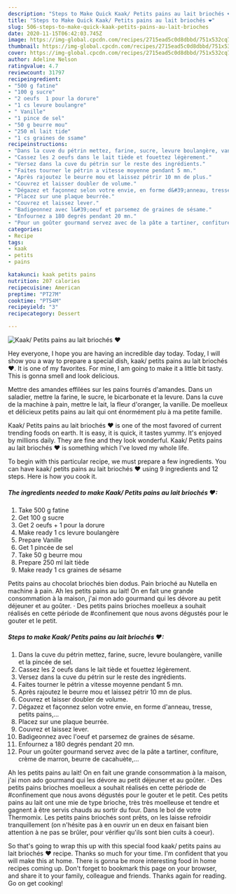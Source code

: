 ```yaml
---
description: "Steps to Make Quick Kaak/ Petits pains au lait briochés ❤"
title: "Steps to Make Quick Kaak/ Petits pains au lait briochés ❤"
slug: 506-steps-to-make-quick-kaak-petits-pains-au-lait-brioches
date: 2020-11-15T06:42:03.745Z
image: https://img-global.cpcdn.com/recipes/2715ead5c0d8dbbd/751x532cq70/kaak-petits-pains-au-lait-brioches-❤-photo-principale-de-la-recette.jpg
thumbnail: https://img-global.cpcdn.com/recipes/2715ead5c0d8dbbd/751x532cq70/kaak-petits-pains-au-lait-brioches-❤-photo-principale-de-la-recette.jpg
cover: https://img-global.cpcdn.com/recipes/2715ead5c0d8dbbd/751x532cq70/kaak-petits-pains-au-lait-brioches-❤-photo-principale-de-la-recette.jpg
author: Adeline Nelson
ratingvalue: 4.7
reviewcount: 31797
recipeingredient:
- "500 g fatine"
- "100 g sucre"
- "2 oeufs  1 pour la dorure"
- "1 cs levure boulangre"
- " Vanille"
- "1 pince de sel"
- "50 g beurre mou"
- "250 ml lait tide"
- "1 cs graines de ssame"
recipeinstructions:
- "Dans la cuve du pétrin mettez, farine, sucre, levure boulangère, vanille et la pincée de sel."
- "Cassez les 2 oeufs dans le lait tiède et fouettez légèrement."
- "Versez dans la cuve du pétrin sur le reste des ingrédients."
- "Faites tourner le pétrin a vitesse moyenne pendant 5 mn."
- "Après rajoutez le beurre mou et laissez pétrir 10 mn de plus."
- "Couvrez et laisser doubler de volume."
- "Dégazez et façonnez selon votre envie, en forme d&#39;anneau, tresse, petits pains,..."
- "Placez sur une plaque beurrée."
- "Couvrez et laissez lever."
- "Badigeonnez avec l&#39;oeuf et parsemez de graines de sésame."
- "Enfournez a 180 degrés pendant 20 mn."
- "Pour un goûter gourmand servez avec de la pâte a tartiner, confiture, crème de marron, beurre de cacahuète,..."
categories:
- Recipe
tags:
- kaak
- petits
- pains

katakunci: kaak petits pains 
nutrition: 207 calories
recipecuisine: American
preptime: "PT27M"
cooktime: "PT54M"
recipeyield: "3"
recipecategory: Dessert

---
```



![Kaak/ Petits pains au lait briochés ❤](https://img-global.cpcdn.com/recipes/2715ead5c0d8dbbd/751x532cq70/kaak-petits-pains-au-lait-brioches-❤-photo-principale-de-la-recette.jpg)

Hey everyone, I hope you are having an incredible day today. Today, I will show you a way to prepare a special dish, kaak/ petits pains au lait briochés ❤. It is one of my favorites. For mine, I am going to make it a little bit tasty. This is gonna smell and look delicious.

Mettre des amandes effilées sur les pains fourrés d&#39;amandes. Dans un saladier, mettre la farine, le sucre, le bicarbonate et la levure. Dans la cuve de la machine à pain, mettre le lait, la fleur d&#39;oranger, la vanille. De moelleux et délicieux petits pains au lait qui ont énormément plu à ma petite famille.

Kaak/ Petits pains au lait briochés ❤ is one of the most favored of current trending foods on earth. It is easy, it is quick, it tastes yummy. It's enjoyed by millions daily. They are fine and they look wonderful. Kaak/ Petits pains au lait briochés ❤ is something which I've loved my whole life.


To begin with this particular recipe, we must prepare a few ingredients. You can have kaak/ petits pains au lait briochés ❤ using 9 ingredients and 12 steps. Here is how you cook it.

<!--inarticleads1-->

##### The ingredients needed to make Kaak/ Petits pains au lait briochés ❤:

1. Take 500 g fatine
1. Get 100 g sucre
1. Get 2 oeufs + 1 pour la dorure
1. Make ready 1 cs levure boulangère
1. Prepare  Vanille
1. Get 1 pincée de sel
1. Take 50 g beurre mou
1. Prepare 250 ml lait tiède
1. Make ready 1 cs graines de sésame


Petits pains au chocolat briochés bien dodus. Pain brioché au Nutella en machine à pain. Ah les petits pains au lait! On en fait une grande consommation à la maison, j&#39;ai mon ado gourmand qui les dévore au petit déjeuner et au goûter. · Des petits pains brioches moelleux a souhait réalisés en cette période de #confinement que nous avons dégustés pour le gouter et le petit. 

<!--inarticleads2-->

##### Steps to make Kaak/ Petits pains au lait briochés ❤:

1. Dans la cuve du pétrin mettez, farine, sucre, levure boulangère, vanille et la pincée de sel.
1. Cassez les 2 oeufs dans le lait tiède et fouettez légèrement.
1. Versez dans la cuve du pétrin sur le reste des ingrédients.
1. Faites tourner le pétrin a vitesse moyenne pendant 5 mn.
1. Après rajoutez le beurre mou et laissez pétrir 10 mn de plus.
1. Couvrez et laisser doubler de volume.
1. Dégazez et façonnez selon votre envie, en forme d&#39;anneau, tresse, petits pains,...
1. Placez sur une plaque beurrée.
1. Couvrez et laissez lever.
1. Badigeonnez avec l&#39;oeuf et parsemez de graines de sésame.
1. Enfournez a 180 degrés pendant 20 mn.
1. Pour un goûter gourmand servez avec de la pâte a tartiner, confiture, crème de marron, beurre de cacahuète,...


Ah les petits pains au lait! On en fait une grande consommation à la maison, j&#39;ai mon ado gourmand qui les dévore au petit déjeuner et au goûter. · Des petits pains brioches moelleux a souhait réalisés en cette période de #confinement que nous avons dégustés pour le gouter et le petit. Ces petits pains au lait ont une mie de type brioche, très très moelleuse et tendre et gagnent à être servis chauds au sortir du four. Dans le bol de votre Thermomix. Les petits pains briochés sont prêts, on les laisse refroidir tranquillement (on n&#39;hésite pas à en ouvrir un en deux en faisant bien attention à ne pas se brûler, pour vérifier qu&#39;ils sont bien cuits à coeur). 

So that's going to wrap this up with this special food kaak/ petits pains au lait briochés ❤ recipe. Thanks so much for your time. I'm confident that you will make this at home. There is gonna be more interesting food in home recipes coming up. Don't forget to bookmark this page on your browser, and share it to your family, colleague and friends. Thanks again for reading. Go on get cooking!
